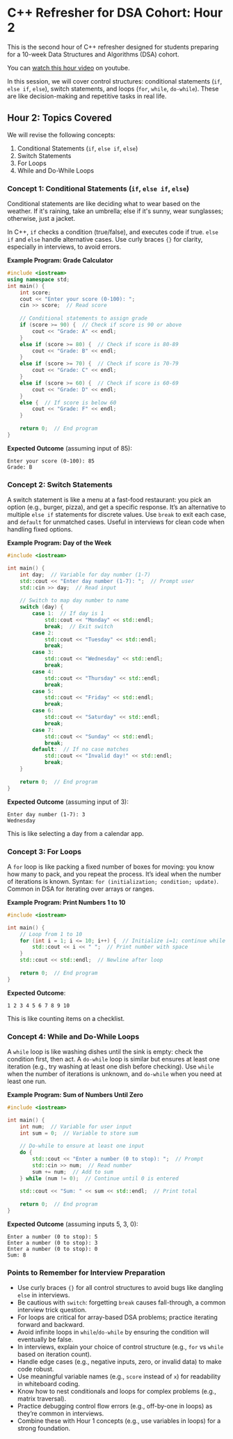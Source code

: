 # C++ Refresher for DSA Cohort: Hour 2

This is the second hour of C++ refresher designed for students preparing for a 10-week Data Structures and Algorithms (DSA) cohort. 

You can [watch this hour video](https://www.youtube.com/watch?v=xqHSMD8cYas) on youtube.

In this session, we will cover control structures: conditional statements (`if`, `else if`, `else`), switch statements, and loops (`for`, `while`, `do-while`). These are like decision-making and repetitive tasks in real life.

## Hour 2: Topics Covered
We will revise the following concepts:  
1. Conditional Statements (`if`, `else if`, `else`)  
2. Switch Statements  
3. For Loops  
4. While and Do-While Loops  

### Concept 1: Conditional Statements (`if`, `else if`, `else`)
Conditional statements are like deciding what to wear based on the weather. If it's raining, take an umbrella; else if it's sunny, wear sunglasses; otherwise, just a jacket. 

In C++, `if` checks a condition (true/false), and executes code if true. `else if` and `else` handle alternative cases. Use curly braces `{}` for clarity, especially in interviews, to avoid errors.

**Example Program: Grade Calculator**
```cpp
#include <iostream>
using namespace std;
int main() {
    int score;
    cout << "Enter your score (0-100): ";
    cin >> score;  // Read score
    
    // Conditional statements to assign grade
    if (score >= 90) {  // Check if score is 90 or above
        cout << "Grade: A" << endl;
    }
    else if (score >= 80) {  // Check if score is 80-89
        cout << "Grade: B" << endl;
    }
    else if (score >= 70) {  // Check if score is 70-79
        cout << "Grade: C" << endl;
    }
    else if (score >= 60) {  // Check if score is 60-69
        cout << "Grade: D" << endl;
    }
    else {  // If score is below 60
        cout << "Grade: F" << endl;
    }
    
    return 0;  // End program
}
```
**Expected Outcome** (assuming input of 85):  
```
Enter your score (0-100): 85
Grade: B
```
### Concept 2: Switch Statements
A switch statement is like a menu at a fast-food restaurant: you pick an option (e.g., burger, pizza), and get a specific response. It’s an alternative to multiple `else if` statements for discrete values. Use `break` to exit each case, and `default` for unmatched cases. Useful in interviews for clean code when handling fixed options.

**Example Program: Day of the Week**
```cpp
#include <iostream>

int main() {
    int day;  // Variable for day number (1-7)
    std::cout << "Enter day number (1-7): ";  // Prompt user
    std::cin >> day;  // Read input
    
    // Switch to map day number to name
    switch (day) {
        case 1:  // If day is 1
            std::cout << "Monday" << std::endl;
            break;  // Exit switch
        case 2:
            std::cout << "Tuesday" << std::endl;
            break;
        case 3:
            std::cout << "Wednesday" << std::endl;
            break;
        case 4:
            std::cout << "Thursday" << std::endl;
            break;
        case 5:
            std::cout << "Friday" << std::endl;
            break;
        case 6:
            std::cout << "Saturday" << std::endl;
            break;
        case 7:
            std::cout << "Sunday" << std::endl;
            break;
        default:  // If no case matches
            std::cout << "Invalid day!" << std::endl;
            break;
    }
    
    return 0;  // End program
}
```
**Expected Outcome** (assuming input of 3):  
```
Enter day number (1-7): 3
Wednesday
```
This is like selecting a day from a calendar app.

### Concept 3: For Loops
A `for` loop is like packing a fixed number of boxes for moving: you know how many to pack, and you repeat the process. It’s ideal when the number of iterations is known. Syntax: `for (initialization; condition; update)`. Common in DSA for iterating over arrays or ranges.

**Example Program: Print Numbers 1 to 10**
```cpp
#include <iostream>

int main() {
    // Loop from 1 to 10
    for (int i = 1; i <= 10; i++) {  // Initialize i=1; continue while i<=10; increment i
        std::cout << i << " ";  // Print number with space
    }
    std::cout << std::endl;  // Newline after loop
    
    return 0;  // End program
}
```
**Expected Outcome**:  
```
1 2 3 4 5 6 7 8 9 10
```
This is like counting items on a checklist.


### Concept 4: While and Do-While Loops
A `while` loop is like washing dishes until the sink is empty: check the condition first, then act. A `do-while` loop is similar but ensures at least one iteration (e.g., try washing at least one dish before checking). Use `while` when the number of iterations is unknown, and `do-while` when you need at least one run. 

**Example Program: Sum of Numbers Until Zero**
```cpp
#include <iostream>

int main() {
    int num;  // Variable for user input
    int sum = 0;  // Variable to store sum
    
    // Do-while to ensure at least one input
    do {
        std::cout << "Enter a number (0 to stop): ";  // Prompt
        std::cin >> num;  // Read number
        sum += num;  // Add to sum
    } while (num != 0);  // Continue until 0 is entered
    
    std::cout << "Sum: " << sum << std::endl;  // Print total
    
    return 0;  // End program
}
```
**Expected Outcome** (assuming inputs 5, 3, 0):  
```
Enter a number (0 to stop): 5
Enter a number (0 to stop): 3
Enter a number (0 to stop): 0
Sum: 8
```

### Points to Remember for Interview Preparation
- Use curly braces `{}` for all control structures to avoid bugs like dangling `else` in interviews.  
- Be cautious with `switch`: forgetting `break` causes fall-through, a common interview trick question.  
- For loops are critical for array-based DSA problems; practice iterating forward and backward.  
- Avoid infinite loops in `while`/`do-while` by ensuring the condition will eventually be false.  
- In interviews, explain your choice of control structure (e.g., `for` vs `while` based on iteration count).  
- Handle edge cases (e.g., negative inputs, zero, or invalid data) to make code robust.  
- Use meaningful variable names (e.g., `score` instead of `x`) for readability in whiteboard coding.  
- Know how to nest conditionals and loops for complex problems (e.g., matrix traversal).  
- Practice debugging control flow errors (e.g., off-by-one in loops) as they’re common in interviews.  
- Combine these with Hour 1 concepts (e.g., use variables in loops) for a strong foundation.

